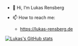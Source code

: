 - 👋 Hi, I’m Lukas Rensberg

- 📫 How to reach me:
   - https://lukas-rensberg.de

[![Lukas's GitHub stats](https://github-readme-stats.vercel.app/api?username=lukasrensberg&theme=dark)](https://github.com/anuraghazra/github-readme-stats)
